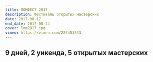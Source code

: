 ```yaml
---
title: ЛОМФЕСТ 2017
description: Фестиваль открытых мастерских
date: 2017-08-17
end_date: 2017-08-24
cover: lom2017.jpg
vimeo: https://vimeo.com/287451333
---
```


## 9 дней, 2 уикенда, 5 открытых мастерских

<vimeo-embed link="https://vimeo.com/287450700" />

<vimeo-embed link="https://vimeo.com/287451185" />
